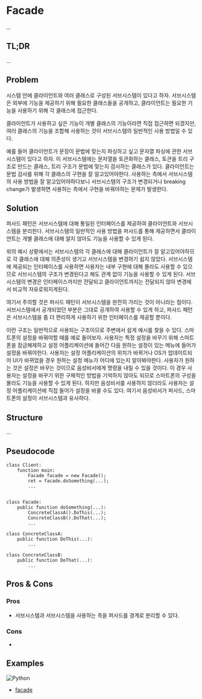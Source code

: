 # Facade

...

## TL;DR

...

## Problem

시스템 안에 클라이언트와 여러 클래스로 구성된 서브시스템이 있다고 하자.
서브시스템은 외부에 기능을 제공하기 위해 필요한 클래스들을 공개하고, 클라이언트는 필요한 기능을 사용하기 위해 각 클래스에 접근한다.

클라이언트가 사용하고 싶은 기능이 개별 클래스의 기능이라면 직접 접근하면 되겠지만, 여러 클래스의 기능을 조합해 사용하는 것이 서브시스템의 일반적인 사용 방법일 수 있다.

예를 들어 클라이언트가 문장이 문법에 맞는지 파싱하고 싶고 문자열 파싱에 관한 서브시스템이 있다고 하자.
이 서브시스템에는 문자열을 토큰화하는 클래스, 토큰을 트리 구조로 만드는 클래스, 트리 구조가 문법에 맞는지 검사하는 클래스가 있다.
클라이언트는 문법 검사를 위해 각 클래스의 구현을 잘 알고있어야한다.
사용하는 측에서 서브시스템의 사용 방법을 잘 알고있어야하다보니 서브시스템의 구조가 변경되거나 breaking change가 발생하면 사용하는 측에서 구현을 바꿔야하는 문제가 발생한다.

## Solution

퍼사드 패턴은 서브시스템에 대해 통일된 인터페이스를 제공하여 클라이언트와 서브시스템을 분리한다.
서브시스템의 일반적인 사용 방법을 퍼사드를 통해 제공하면서 클라이언트는 개별 클래스에 대해 알지 않아도 기능을 사용할 수 있게 된다.

위의 예시 상황에서는 서브시스템의 각 클래스에 대해 클라이언트가 잘 알고있어야하므로 각 클래스에 대해 의존성이 생기고 서브시스템을 변경하기 쉽지 않았다.
서브시스템에 제공되는 인터페이스를 사용하면 사용자는 내부 구현에 대해 몰라도 사용할 수 있으므로 서브시스템의 구조가 변경된다고 해도 관계 없이 기능을 사용할 수 있게 된다.
서브시스템의 변경은 인터페이스까지만 전달되고 클라이언트까지는 전달되지 않아 변경에서 비교적 자유로워지게된다.

여기서 주의할 것은 퍼사드 패턴이 서브시스템을 완전히 가리는 것이 아니라는 점이다.
서브시스템에서 공개되었던 부분은 그대로 공개하여 사용할 수 있게 하고, 퍼사드 패턴은 서브시스템을 좀 더 편리하게 사용하기 위한 인터페이스를 제공할 뿐이다.

이런 구조는 일반적으로 사용되는 구조이므로 주변에서 쉽게 예시를 찾을 수 있다.
스마트폰의 설정을 바꿔야할 때를 예로 들어보자.
사용자는 특정 설정을 바꾸기 위해 스마트폰을 잠금해제하고 설정 어플리케이션에 들어간 다음 원하는 설정이 있는 메뉴에 들어가 설정을 바꿔야한다.
사용자는 설정 어플리케이션의 위치가 바뀌거나 OS가 업데이트되어 UI가 바뀌었을 경우 원하는 설정 메뉴가 어디에 있는지 알아봐야한다.
사용자가 원하는 것은 설정은 바꾸는 것이므로 음성비서에게 명령을 내릴 수 있을 것이다.
이 경우 사용자는 설정을 바꾸기 위한 구체적인 방법을 기억하지 않아도 되므로 스마트폰의 구성을 몰라도 기능을 사용할 수 있게 된다.
하지만 음성비서를 사용하지 않더라도 사용자는 설정 어플리케이션에 직접 들어가 설정을 바꿀 수도 있다.
여기서 음성비서가 퍼사드, 스마트폰의 설정이 서브시스템과 유사하다.

## Structure

...

## Pseudocode

```
class Client:
    function main:
        Facade facade = new Facade();
        ret = facade.doSomething(...);
        ...
        

class Facade:
    public function doSomething(...):
        ConcreteClassA().DoThis(...);
        ConcreteClassB().DoThat(...);
        ...

class ConcreteClassA:
    public function DoThis(...):
        ...

class ConcreteClassB:
    public function DoThat(...):
        ...
```

## Pros & Cons

### Pros

- 서브시스템과 서브시스템을 사용하는 측을 퍼사드를 경계로 분리할 수 있다.

### Cons

- 

## Examples

![Python](https://img.shields.io/badge/python-3670A0?style=for-the-badge&logo=python&logoColor=ffdd54)
* [facade](/examples/Facade/facade.py)
